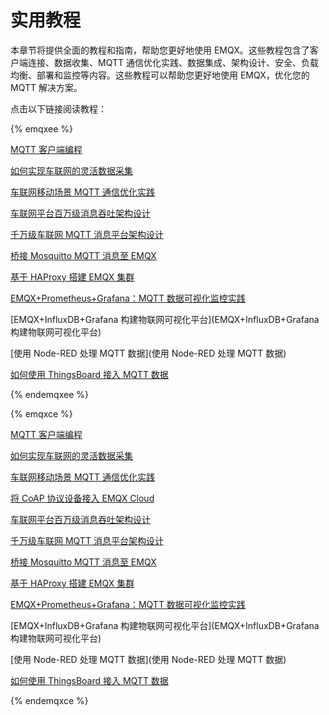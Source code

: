 # 实用教程

本章节将提供全面的教程和指南，帮助您更好地使用 EMQX。这些教程包含了客户端连接、数据收集、MQTT 通信优化实践、数据集成、架构设计、安全、负载均衡、部署和监控等内容。这些教程可以帮助您更好地使用 EMQX，优化您的 MQTT 解决方案。

点击以下链接阅读教程：

{% emqxee %}

[MQTT 客户端编程](./mqtt-programming.md)

[如何实现车联网的灵活数据采集](https://www.emqx.com/zh/blog/how-to-achieve-flexible-data-collection-for-internet-of-vehicles)

[车联网移动场景 MQTT 通信优化实践](https://www.emqx.com/zh/blog/mqtt-communication-optimization-practices-for-iov)

[车联网平台百万级消息吞吐架构设计](https://www.emqx.com/zh/blog/million-level-message-throughput-architecture-design-for-internet-of-vehicles)

[千万级车联网 MQTT 消息平台架构设计](https://www.emqx.com/zh/blog/mqtt-messaging-platform-for-internet-of-vehicles)

[桥接 Mosquitto MQTT 消息至 EMQX](https://www.emqx.com/zh/blog/bridging-mosquitto-to-emqx-cluster)

[基于 HAProxy 搭建 EMQX 集群](https://www.emqx.com/zh/blog/emqx-haproxy)

[EMQX+Prometheus+Grafana：MQTT 数据可视化监控实践](https://www.emqx.com/zh/blog/emqx-prometheus-grafana)

[EMQX+InfluxDB+Grafana 构建物联网可视化平台](EMQX+InfluxDB+Grafana 构建物联网可视化平台)

[使用 Node-RED 处理 MQTT 数据](使用 Node-RED 处理 MQTT 数据)

[如何使用 ThingsBoard 接入 MQTT 数据](https://www.emqx.com/zh/blog/how-to-use-thingsboard-to-access-mqtt-data)

{% endemqxee %}

{% emqxce %}

[MQTT 客户端编程](./mqtt-programming.md)

[如何实现车联网的灵活数据采集](https://www.emqx.com/zh/blog/how-to-achieve-flexible-data-collection-for-internet-of-vehicles)

[车联网移动场景 MQTT 通信优化实践](https://www.emqx.com/zh/blog/mqtt-communication-optimization-practices-for-iov)

[将 CoAP 协议设备接入 EMQX Cloud](https://www.emqx.com/zh/blog/connecting-coap-devices-to-emqx-cloud)

[车联网平台百万级消息吞吐架构设计](https://www.emqx.com/zh/blog/million-level-message-throughput-architecture-design-for-internet-of-vehicles)

[千万级车联网 MQTT 消息平台架构设计](https://www.emqx.com/zh/blog/mqtt-messaging-platform-for-internet-of-vehicles)

[桥接 Mosquitto MQTT 消息至 EMQX](https://www.emqx.com/zh/blog/bridging-mosquitto-to-emqx-cluster)

[基于 HAProxy 搭建 EMQX 集群](https://www.emqx.com/zh/blog/emqx-haproxy)

[EMQX+Prometheus+Grafana：MQTT 数据可视化监控实践](https://www.emqx.com/zh/blog/emqx-prometheus-grafana)

[EMQX+InfluxDB+Grafana 构建物联网可视化平台](EMQX+InfluxDB+Grafana 构建物联网可视化平台)

[使用 Node-RED 处理 MQTT 数据](使用 Node-RED 处理 MQTT 数据)

[如何使用 ThingsBoard 接入 MQTT 数据](https://www.emqx.com/zh/blog/how-to-use-thingsboard-to-access-mqtt-data)

{% endemqxce %}
